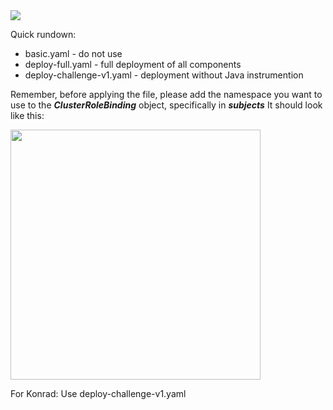 <img src="https://github.com/ofushtei/cco-challenge-test/assets/46541097/3fa766bb-9fcc-4a1e-9db6-1fdcc00d7646">


Quick rundown:
- basic.yaml - do not use
- deploy-full.yaml - full deployment of all components
- deploy-challenge-v1.yaml - deployment without Java instrumention

Remember, before applying the file, please add the namespace you want to use to the __*ClusterRoleBinding*__ object, specifically in __*subjects*__
It should look like this:

<img src="https://github.com/ofushtei/cco-challenge-test/assets/46541097/092f094c-7ea1-4740-8548-898dd58a8495" width="400">

For Konrad:
Use deploy-challenge-v1.yaml

